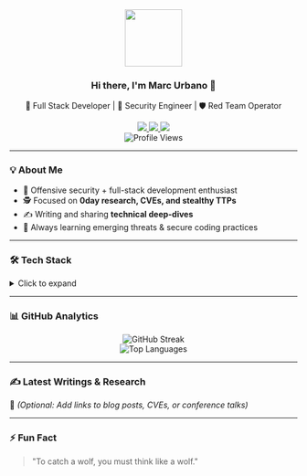 <div align="center">
  <img src="https://media.giphy.com/media/M9gbBd9nbDrOTu1Mqx/giphy.gif" width="100"/>

  ### Hi there, I'm **Marc Urbano** 👋  
  💼 Full Stack Developer | 🔐 Security Engineer | 🛡️ Red Team Operator  

  <div>
    <a href="https://www.linkedin.com/in/marcurbano/">
      <img src="https://img.shields.io/badge/-LinkedIn-blue?style=flat&logo=linkedin" />
    </a>
    <a href="https://www.facebook.com/DSaintM/">
      <img src="https://img.shields.io/badge/-Facebook-blue?style=flat&logo=facebook" />
    </a>
    <a href="https://x.com/pwndec0c0_">
      <img src="https://img.shields.io/badge/-Twitter-black?style=flat&logo=twitter" />
    </a>
  </div>

  <img src="https://komarev.com/ghpvc/?username=MarcUrbano&style=flat-square&color=blue" alt="Profile Views"/>
</div>

---

### 💡 About Me  
- 🚀 Offensive security + full-stack development enthusiast  
- 🕵️ Focused on **0day research, CVEs, and stealthy TTPs**  
- ✍️ Writing and sharing **technical deep-dives**  
- 🌱 Always learning emerging threats & secure coding practices  

---

### 🛠 Tech Stack

<details>
<summary>Click to expand</summary>

#### 👨‍💻 Languages
![C#](https://img.shields.io/badge/-C%23-239120?logo=c-sharp&logoColor=white&style=flat)
![Java](https://img.shields.io/badge/-Java-red?logo=java&logoColor=white&style=flat)
![JavaScript](https://img.shields.io/badge/-JavaScript-yellow?logo=javascript&logoColor=black&style=flat)
![TypeScript](https://img.shields.io/badge/-TypeScript-3178C6?logo=typescript&logoColor=white&style=flat)

#### 🎨 Frontend
![React](https://img.shields.io/badge/-React-61DAFB?logo=react&logoColor=black&style=flat)
![Angular](https://img.shields.io/badge/-Angular-DD0031?logo=angular&logoColor=white&style=flat)
![HTML5](https://img.shields.io/badge/-HTML5-orange?logo=html5&logoColor=white&style=flat)
![CSS3](https://img.shields.io/badge/-CSS3-1572B6?logo=css3&logoColor=white&style=flat)

#### ⚙️ Backend & DevOps
![.NET](https://img.shields.io/badge/-.NET-512BD4?logo=dotnet&logoColor=white&style=flat)
![Node.js](https://img.shields.io/badge/-Node.js-339933?logo=node.js&logoColor=white&style=flat)
![Jenkins](https://img.shields.io/badge/-Jenkins-D24939?logo=jenkins&logoColor=white&style=flat)
![GitHub](https://img.shields.io/badge/-GitHub-181717?logo=github&logoColor=white&style=flat)
![GitLab](https://img.shields.io/badge/-GitLab-FC6D26?logo=gitlab&logoColor=white&style=flat)

#### 🔬 Hardware & IoT
![Arduino](https://img.shields.io/badge/-Arduino-00979D?logo=arduino&logoColor=white&style=flat)

</details>

---

### 📊 GitHub Analytics  

<div align="center">
  <img src="http://github-readme-streak-stats.herokuapp.com?user=MarcUrbano&theme=tokyonight&hide_border=true" alt="GitHub Streak"/>
  <br/>
  <img src="https://github-readme-stats.vercel.app/api/top-langs/?username=MarcUrbano&layout=compact&theme=tokyonight&hide_border=true" alt="Top Languages"/>
</div>

---

### ✍️ Latest Writings & Research
📌 *(Optional: Add links to blog posts, CVEs, or conference talks)*

---

### ⚡ Fun Fact  
> "To catch a wolf, you must think like a wolf."
